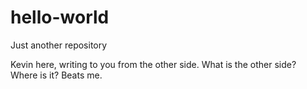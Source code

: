 # hello-world
Just another repository

Kevin here, writing to you from the other side.
What is the other side? Where is it? Beats me.

